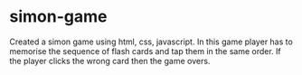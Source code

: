 # simon-game
Created a simon game using html, css, javascript.
In this game player has to memorise the sequence of flash cards and tap them in the same order.
If the player clicks the wrong card then the game overs.
